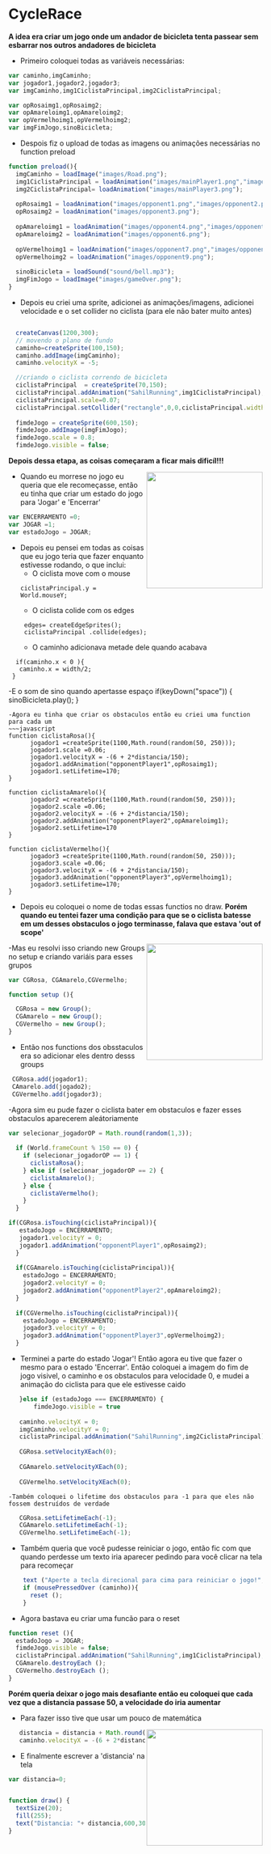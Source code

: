 # CycleRace
**A idea era criar um jogo onde um andador de bicicleta tenta passear sem esbarrar nos outros andadores de bicicleta**  

- Primeiro coloquei todas as variáveis necessárias: 
~~~javascript
var caminho,imgCaminho;
var jogador1,jogador2,jogador3;
var imgCaminho,img1CiclistaPrincipal,img2CiclistaPrincipal;

var opRosaimg1,opRosaimg2;
var opAmareloimg1,opAmareloimg2;
var opVermelhoimg1,opVermelhoimg2;
var imgFimJogo,sinoBicicleta;

~~~
- Despois fiz o upload de todas as imagens ou animações necessárias no function preload 
~~~javascript
function preload(){
  imgCaminho = loadImage("images/Road.png");
  img1CiclistaPrincipal = loadAnimation("images/mainPlayer1.png","images/mainPlayer2.png");
  img2CiclistaPrincipal= loadAnimation("images/mainPlayer3.png");
  
  opRosaimg1 = loadAnimation("images/opponent1.png","images/opponent2.png");
  opRosaimg2 = loadAnimation("images/opponent3.png");
  
  opAmareloimg1 = loadAnimation("images/opponent4.png","images/opponent5.png");
  opAmareloimg2 = loadAnimation("images/opponent6.png");
  
  opVermelhoimg1 = loadAnimation("images/opponent7.png","images/opponent8.png");
  opVermelhoimg2 = loadAnimation("images/opponent9.png");
  
  sinoBicicleta = loadSound("sound/bell.mp3");
  imgFimJogo = loadImage("images/gameOver.png");
}
~~~
- Depois eu criei uma sprite, adicionei as animações/imagens, adicionei velocidade e o set collider no ciclista (para ele não bater muito antes) 
~~~javascript 

  createCanvas(1200,300);
  // movendo o plano de fundo
  caminho=createSprite(100,150);
  caminho.addImage(imgCaminho);
  caminho.velocityX = -5;

  //criando o ciclista correndo de bicicleta
  ciclistaPrincipal  = createSprite(70,150);
  ciclistaPrincipal.addAnimation("SahilRunning",img1CiclistaPrincipal);
  ciclistaPrincipal.scale=0.07;
  ciclistaPrincipal.setCollider("rectangle",0,0,ciclistaPrincipal.width, ciclistaPrincipal.height);   
  
  fimdeJogo = createSprite(600,150);
  fimdeJogo.addImage(imgFimJogo);
  fimdeJogo.scale = 0.8;
  fimdeJogo.visible = false; 
  ~~~
  **Depois dessa etapa, as coisas começaram a ficar mais dificíl!!!** 

<img align="right"  height="230" width="230" src="https://media4.giphy.com/media/XGJqYmrDrmonHAIx0b/200.gif">

- Quando eu morrese no jogo eu queria que ele recomeçasse, então eu tinha que criar um estado do jogo para 'Jogar' e 'Encerrar'
~~~javascript 
var ENCERRAMENTO =0;
var JOGAR =1;
var estadoJogo = JOGAR;
~~~
- Depois eu pensei em todas as coisas que eu jogo teria que fazer enquanto estivesse rodando, o que inclui: 
  - O ciclista move com o mouse
  ~~~
  ciclistaPrincipal.y = World.mouseY;
  ~~~
  - O ciclista colide com os edges 
  ~~~
   edges= createEdgeSprites();
   ciclistaPrincipal .collide(edges);
  ~~~
  - O caminho adicionava metade dele quando acabava 
 ~~~
   if(caminho.x < 0 ){
    caminho.x = width/2;
  }
  ~~~
  -E o som de sino quando apertasse espaço
  if(keyDown("space")) {
    sinoBicicleta.play();
  }
  ~~~
  -Agora eu tinha que criar os obstaculos então eu criei uma function para cada um 
  ~~~javascript
  function ciclistaRosa(){
        jogador1 =createSprite(1100,Math.round(random(50, 250)));
        jogador1.scale =0.06;
        jogador1.velocityX = -(6 + 2*distancia/150);
        jogador1.addAnimation("opponentPlayer1",opRosaimg1);
        jogador1.setLifetime=170;
}

function ciclistaAmarelo(){
        jogador2 =createSprite(1100,Math.round(random(50, 250)));
        jogador2.scale =0.06;
        jogador2.velocityX = -(6 + 2*distancia/150);
        jogador2.addAnimation("opponentPlayer2",opAmareloimg1);
        jogador2.setLifetime=170    
}

function ciclistaVermelho(){
        jogador3 =createSprite(1100,Math.round(random(50, 250)));
        jogador3.scale =0.06;
        jogador3.velocityX = -(6 + 2*distancia/150);
        jogador3.addAnimation("opponentPlayer3",opVermelhoimg1);
        jogador3.setLifetime=170;    
}
~~~
- Depois eu coloquei o nome de todas essas functios no draw. 
**Porém quando eu tentei fazer uma condição para que se o ciclista batesse em um desses obstaculos o jogo terminasse, falava que estava 'out of scope'**
<img align="right"  height="230" width="230" src="https://media2.giphy.com/media/11daZqJWhUZucE/giphy.gif">

-Mas eu resolvi isso criando new Groups no setup e criando variáis para esses grupos
  ~~~javascript
var CGRosa, CGAmarelo,CGVermelho; 
~~~
~~~javascript 
function setup (){

  CGRosa = new Group();
  CGAmarelo = new Group();
  CGVermelho = new Group();
}
~~~
- Então nos functions dos obsstaculos era so adicionar eles dentro desss groups
~~~javascript
 CGRosa.add(jogador1);
 CAmarelo.add(jogado2);
 CGVermelho.add(jogador3);
~~~
-Agora sim eu pude fazer o ciclista bater em obstaculos e fazer esses obstaculos aparecerem aleátoriamente
~~~javascript
var selecionar_jogadorOP = Math.round(random(1,3));
  
  if (World.frameCount % 150 == 0) {
    if (selecionar_jogadorOP == 1) {
      ciclistaRosa();
    } else if (selecionar_jogadorOP == 2) {
      ciclistaAmarelo();
    } else {
      ciclistaVermelho();
    }
  }
  ~~~
  ~~~javascript 
  if(CGRosa.isTouching(ciclistaPrincipal)){
     estadoJogo = ENCERRAMENTO;
     jogador1.velocityY = 0;
     jogador1.addAnimation("opponentPlayer1",opRosaimg2);
    }
    
    if(CGAmarelo.isTouching(ciclistaPrincipal)){
      estadoJogo = ENCERRAMENTO;
      jogador2.velocityY = 0;
      jogador2.addAnimation("opponentPlayer2",opAmareloimg2);
    }
    
    if(CGVermelho.isTouching(ciclistaPrincipal)){
      estadoJogo = ENCERRAMENTO;
      jogador3.velocityY = 0;
      jogador3.addAnimation("opponentPlayer3",opVermelhoimg2);
    }
 ~~~
    
 - Terminei a parte do estado 'Jogar'! Então agora eu tive que fazer o mesmo para o estado 'Encerrar'. Então coloquei a imagem do fim de jogo visivel, o caminho e os obstaculos para velocidade 0, e mudei a animação do ciclista para que ele estivesse caido
    
 ~~~javascript 
    }else if (estadoJogo === ENCERRAMENTO) {
        fimdeJogo.visible = true
  
    caminho.velocityX = 0;
    imgCaminho.velocityY = 0;                                       
    ciclistaPrincipal.addAnimation("SahilRunning",img2CiclistaPrincipal);
  
    CGRosa.setVelocityXEach(0);
  
    CGAmarelo.setVelocityXEach(0);
  
    CGVermelho.setVelocityXEach(0);
   ~~~
    
    -Também coloquei o lifetime dos obstaculos para -1 para que eles não fossem destruídos de verdade
 ~~~javascript
    CGRosa.setLifetimeEach(-1);
    CGAmarelo.setLifetimeEach(-1);
    CGVermelho.setLifetimeEach(-1);
~~~
- Também queria que você pudesse reiniciar o jogo, então fic com que quando perdesse um texto iria aparecer pedindo para você clicar na tela para recomeçar
~~~javascript 
    text ("Aperte a tecla direcional para cima para reiniciar o jogo!",350,200); 
    if (mousePressedOver (caminho)){
      reset (); 
    }
~~~
- Agora bastava eu criar uma funcão para o reset 
~~~javascript 
function reset (){
  estadoJogo = JOGAR; 
  fimdeJogo.visible = false; 
  ciclistaPrincipal.addAnimation("SahilRunning",img1CiclistaPrincipal);   CGRosa.destroyEach (); 
  CGAmarelo.destroyEach (); 
  CGVermelho.destroyEach (); 
}
~~~
**Porém queria deixar o jogo mais desafiante então eu coloquei que cada vez que a distancia passase 50, a velocidade do iria aumentar** 
- Para fazer isso tive que usar um pouco de matemática 
<img align="right"  height="230" width="230" src="https://c.tenor.com/dlJSiLUJNmsAAAAC/math-calculate.gif">

~~~javascript
   distancia = distancia + Math.round(getFrameRate()/50);
   caminho.velocityX = -(6 + 2*distancia/150);
~~~

- E finalmente escrever a 'distancia' na tela 

~~~javascript 
var distancia=0;


function draw() {
  textSize(20);
  fill(255);
  text("Distancia: "+ distancia,600,30);
}
